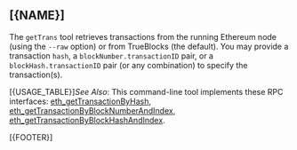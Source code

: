 ## [{NAME}]

The `getTrans` tool retrieves transactions from the running Ethereum node (using the `--raw` option) or from TrueBlocks (the default). You may provide a transaction `hash`, a `blockNumber.transactionID` pair, or a `blockHash.transactionID` pair (or any combination) to specify the transaction(s).

[{USAGE_TABLE}]*See Also*: This command-line tool implements these RPC interfaces:
[eth_getTransactionByHash](https://github.com/ethereum/wiki/wiki/JSON-RPC#eth_gettransactionbyhash),
[eth_getTransactionByBlockNumberAndIndex](https://github.com/ethereum/wiki/wiki/JSON-RPC#eth_gettransactionbyblocknumberandindex),
[eth_getTransactionByBlockHashAndIndex](https://github.com/ethereum/wiki/wiki/JSON-RPC#eth_gettransactionbyblockhashandindex).

[{FOOTER}]
